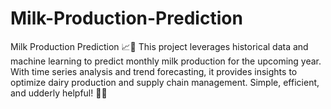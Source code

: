 # Milk-Production-Prediction
Milk Production Prediction 📈🐄   This project leverages historical data and machine learning to predict monthly milk production for the upcoming year. With time series analysis and trend forecasting, it provides insights to optimize dairy production and supply chain management. Simple, efficient, and udderly helpful! 🥛✨
